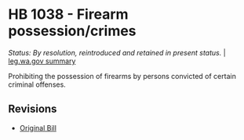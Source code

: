 # HB 1038 - Firearm possession/crimes
*Status: By resolution, reintroduced and retained in present status.* | [leg.wa.gov summary](https://app.leg.wa.gov/billsummary?BillNumber=1038&Year=2021)

Prohibiting the possession of firearms by persons convicted of certain criminal offenses.

## Revisions
* [Original Bill](1/)